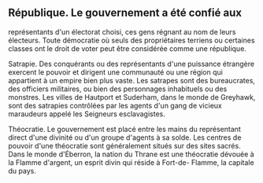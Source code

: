 ## République. Le gouvernement a été confié aux

représentants d'un électorat choisi, ces gens régnant au
nom de leurs électeurs. Toute démocratie où seuls des
propriétaires terriens ou certaines classes ont le droit de
voter peut être considérée comme une république.

Satrapie. Des conquérants ou des représentants d'une
puissance étrangère exercent le pouvoir et dirigent une
communauté ou une région qui appartient à un empire
bien plus vaste. Les satrapes sont des bureaucrates, des
officiers militaires, ou bien des personnages inhabituels ou
des monstres. Les villes de Hautport et Suderham, dans
le monde de Greyhawk, sont des satrapies contrôlées par
les agents d'un gang de vicieux maraudeurs appelé les
Seigneurs esclavagistes.

Théocratie. Le gouvernement est placé entre les mains
du représentant direct d'une divinité ou d'un groupe d'agents
à sa solde. Les centres de pouvoir d'une théocratie sont
généralement situés sur des sites sacrés. Dans le monde
d'Éberron, la nation du Thrane est une théocratie dévouée
à la Flamme d'argent, un esprit divin qui réside à Fort-de-
Flamme, la capitale du pays.
